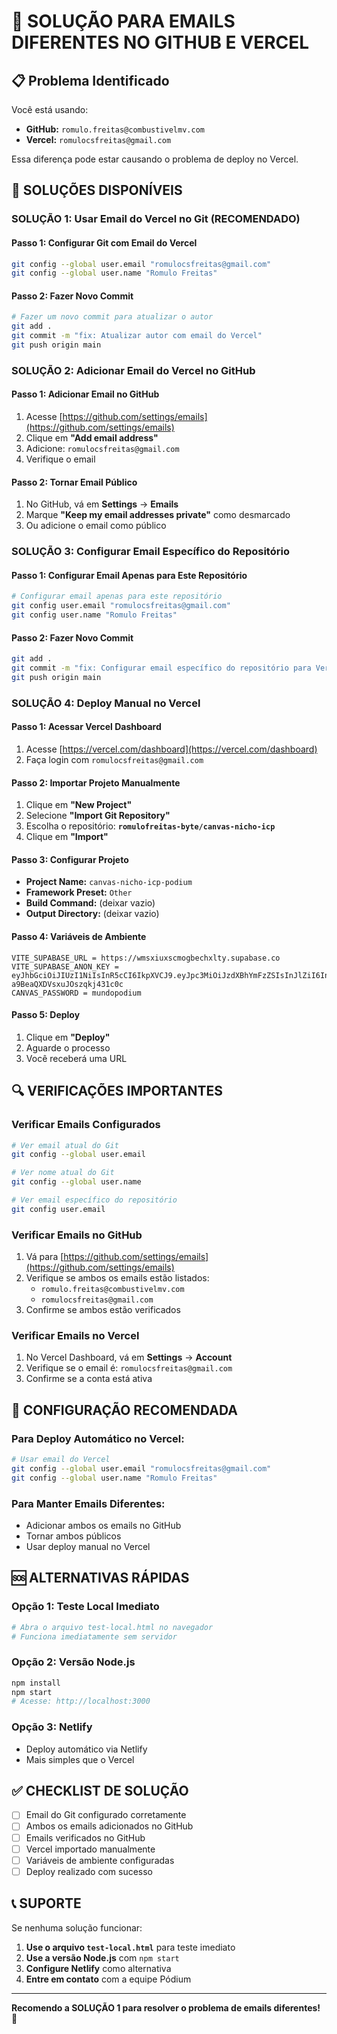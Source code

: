 # 🔧 SOLUÇÃO PARA EMAILS DIFERENTES NO GITHUB E VERCEL

## 📋 Problema Identificado

Você está usando:
- **GitHub:** `romulo.freitas@combustivelmv.com`
- **Vercel:** `romulocsfreitas@gmail.com`

Essa diferença pode estar causando o problema de deploy no Vercel.

## 🚀 SOLUÇÕES DISPONÍVEIS

### SOLUÇÃO 1: Usar Email do Vercel no Git (RECOMENDADO)

#### Passo 1: Configurar Git com Email do Vercel
```bash
git config --global user.email "romulocsfreitas@gmail.com"
git config --global user.name "Romulo Freitas"
```

#### Passo 2: Fazer Novo Commit
```bash
# Fazer um novo commit para atualizar o autor
git add .
git commit -m "fix: Atualizar autor com email do Vercel"
git push origin main
```

### SOLUÇÃO 2: Adicionar Email do Vercel no GitHub

#### Passo 1: Adicionar Email no GitHub
1. Acesse [https://github.com/settings/emails](https://github.com/settings/emails)
2. Clique em **"Add email address"**
3. Adicione: `romulocsfreitas@gmail.com`
4. Verifique o email

#### Passo 2: Tornar Email Público
1. No GitHub, vá em **Settings** → **Emails**
2. Marque **"Keep my email addresses private"** como desmarcado
3. Ou adicione o email como público

### SOLUÇÃO 3: Configurar Email Específico do Repositório

#### Passo 1: Configurar Email Apenas para Este Repositório
```bash
# Configurar email apenas para este repositório
git config user.email "romulocsfreitas@gmail.com"
git config user.name "Romulo Freitas"
```

#### Passo 2: Fazer Novo Commit
```bash
git add .
git commit -m "fix: Configurar email específico do repositório para Vercel"
git push origin main
```

### SOLUÇÃO 4: Deploy Manual no Vercel

#### Passo 1: Acessar Vercel Dashboard
1. Acesse [https://vercel.com/dashboard](https://vercel.com/dashboard)
2. Faça login com `romulocsfreitas@gmail.com`

#### Passo 2: Importar Projeto Manualmente
1. Clique em **"New Project"**
2. Selecione **"Import Git Repository"**
3. Escolha o repositório: **`romulofreitas-byte/canvas-nicho-icp`**
4. Clique em **"Import"**

#### Passo 3: Configurar Projeto
- **Project Name:** `canvas-nicho-icp-podium`
- **Framework Preset:** `Other`
- **Build Command:** (deixar vazio)
- **Output Directory:** (deixar vazio)

#### Passo 4: Variáveis de Ambiente
```
VITE_SUPABASE_URL = https://wmsxiuxscmogbechxlty.supabase.co
VITE_SUPABASE_ANON_KEY = eyJhbGciOiJIUzI1NiIsInR5cCI6IkpXVCJ9.eyJpc3MiOiJzdXBhYmFzZSIsInJlZiI6Indtc3hpdXhzY21vZ2JlY2h4bHR5Iiwicm9sZSI6ImFub24iLCJpYXQiOjE3NjEyMjQ3NzYsImV4cCI6MjA3NjgwMDc3Nn0.QzgHcJJLU2YMybrJC-a9BeaQXDVsxuJOszqkj431c0c
CANVAS_PASSWORD = mundopodium
```

#### Passo 5: Deploy
1. Clique em **"Deploy"**
2. Aguarde o processo
3. Você receberá uma URL

## 🔍 VERIFICAÇÕES IMPORTANTES

### Verificar Emails Configurados
```bash
# Ver email atual do Git
git config --global user.email

# Ver nome atual do Git
git config --global user.name

# Ver email específico do repositório
git config user.email
```

### Verificar Emails no GitHub
1. Vá para [https://github.com/settings/emails](https://github.com/settings/emails)
2. Verifique se ambos os emails estão listados:
   - `romulo.freitas@combustivelmv.com`
   - `romulocsfreitas@gmail.com`
3. Confirme se ambos estão verificados

### Verificar Emails no Vercel
1. No Vercel Dashboard, vá em **Settings** → **Account**
2. Verifique se o email é: `romulocsfreitas@gmail.com`
3. Confirme se a conta está ativa

## 🚀 CONFIGURAÇÃO RECOMENDADA

### Para Deploy Automático no Vercel:
```bash
# Usar email do Vercel
git config --global user.email "romulocsfreitas@gmail.com"
git config --global user.name "Romulo Freitas"
```

### Para Manter Emails Diferentes:
- Adicionar ambos os emails no GitHub
- Tornar ambos públicos
- Usar deploy manual no Vercel

## 🆘 ALTERNATIVAS RÁPIDAS

### Opção 1: Teste Local Imediato
```bash
# Abra o arquivo test-local.html no navegador
# Funciona imediatamente sem servidor
```

### Opção 2: Versão Node.js
```bash
npm install
npm start
# Acesse: http://localhost:3000
```

### Opção 3: Netlify
- Deploy automático via Netlify
- Mais simples que o Vercel

## ✅ CHECKLIST DE SOLUÇÃO

- [ ] Email do Git configurado corretamente
- [ ] Ambos os emails adicionados no GitHub
- [ ] Emails verificados no GitHub
- [ ] Vercel importado manualmente
- [ ] Variáveis de ambiente configuradas
- [ ] Deploy realizado com sucesso

## 📞 SUPORTE

Se nenhuma solução funcionar:

1. **Use o arquivo `test-local.html`** para teste imediato
2. **Use a versão Node.js** com `npm start`
3. **Configure Netlify** como alternativa
4. **Entre em contato** com a equipe Pódium

---

**Recomendo a SOLUÇÃO 1 para resolver o problema de emails diferentes! 🚀**
